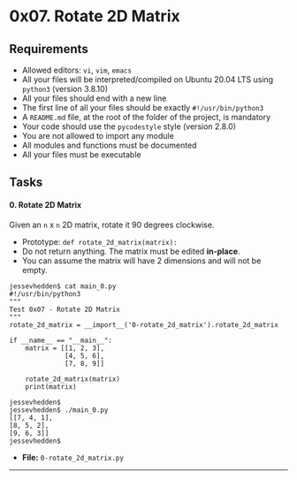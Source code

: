 # 0x07. Rotate 2D Matrix

## Requirements

* Allowed editors: `vi`, `vim`, `emacs`
* All your files will be interpreted/compiled on Ubuntu 20.04 LTS using `python3` (version 3.8.10)
* All your files should end with a new line
* The first line of all your files should be exactly `#!/usr/bin/python3`
* A `README.md` file, at the root of the folder of the project, is mandatory
* Your code should use the `pycodestyle` style (version 2.8.0)
* You are not allowed to import any module
* All modules and functions must be documented
* All your files must be executable

## Tasks

#### 0. Rotate 2D Matrix

Given an `n` x `n` 2D matrix, rotate it 90 degrees clockwise.

* Prototype: `def rotate_2d_matrix(matrix):`
* Do not return anything. The matrix must be edited **in-place**.
* You can assume the matrix will have 2 dimensions and will not be empty.

```shell
jessevhedden$ cat main_0.py
#!/usr/bin/python3
"""
Test 0x07 - Rotate 2D Matrix
"""
rotate_2d_matrix = __import__('0-rotate_2d_matrix').rotate_2d_matrix

if __name__ == "__main__":
    matrix = [[1, 2, 3],
              [4, 5, 6],
              [7, 8, 9]]

    rotate_2d_matrix(matrix)
    print(matrix)

jessevhedden$
jessevhedden$ ./main_0.py
[[7, 4, 1],
[8, 5, 2],
[9, 6, 3]]
jessevhedden$
```

* **File:** `0-rotate_2d_matrix.py`

<hr>


